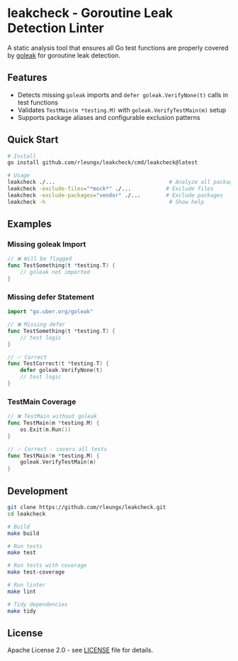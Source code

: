 # leakcheck - Goroutine Leak Detection Linter

A static analysis tool that ensures all Go test functions are properly covered by [goleak](https://github.com/uber-go/goleak) for goroutine leak detection.

## Features

- Detects missing `goleak` imports and `defer goleak.VerifyNone(t)` calls in test functions
- Validates `TestMain(m *testing.M)` with `goleak.VerifyTestMain(m)` setup  
- Supports package aliases and configurable exclusion patterns

## Quick Start

```bash
# Install
go install github.com/rleungx/leakcheck/cmd/leakcheck@latest

# Usage
leakcheck ./...                                    # Analyze all packages
leakcheck -exclude-files="*mock*" ./...           # Exclude files
leakcheck -exclude-packages="vendor" ./...        # Exclude packages
leakcheck -h                                       # Show help
```

## Examples

### Missing goleak Import
```go
// ❌ Will be flagged
func TestSomething(t *testing.T) {
    // goleak not imported
}
```

### Missing defer Statement
```go
import "go.uber.org/goleak"

// ❌ Missing defer
func TestSomething(t *testing.T) {
    // test logic
}

// ✅ Correct
func TestCorrect(t *testing.T) {
    defer goleak.VerifyNone(t)
    // test logic
}
```

### TestMain Coverage
```go
// ❌ TestMain without goleak
func TestMain(m *testing.M) {
    os.Exit(m.Run())
}

// ✅ Correct - covers all tests
func TestMain(m *testing.M) {
    goleak.VerifyTestMain(m)
}
```

## Development

```bash
git clone https://github.com/rleungx/leakcheck.git
cd leakcheck

# Build
make build

# Run tests
make test

# Run tests with coverage
make test-coverage

# Run linter
make lint

# Tidy dependencies
make tidy
```

## License

Apache License 2.0 - see [LICENSE](LICENSE) file for details.

